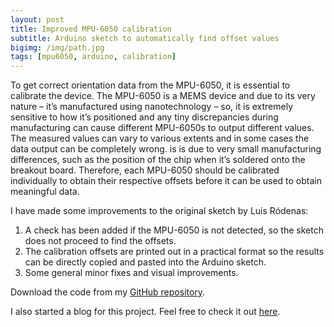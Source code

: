 ```yaml
---
layout: post
title: Improved MPU-6050 calibration
subtitle: Arduino sketch to automatically find offset values
bigimg: /img/path.jpg
tags: [mpu6050, arduino, calibration]
---
```


To get correct orientation data from the MPU-6050, it is essential to calibrate the device. The MPU-6050 is a MEMS device and due to its very nature – it’s manufactured using nanotechnology – so, it is extremely sensitive to how it’s positioned and any tiny discrepancies during manufacturing can cause different MPU-6050s to output different values. The measured values can vary to various extents and in some cases the data output can be completely wrong. is is due to very small manufacturing differences, such as the position of the chip when it’s soldered onto the breakout board. Therefore, each MPU-6050 should be calibrated individually to obtain their respective offsets before it can be used to obtain meaningful data.

I have made some improvements to the original sketch by Luis Ródenas:
1. A check has been added if the MPU-6050 is not detected, so the sketch does not proceed to find the offsets.
2. The calibration offsets are printed out in a practical format so the results can be directly copied and pasted into the Arduino sketch.
3. Some general minor fixes and visual improvements.

Download the code from my [GitHub repository](https://github.com/blinkmaker/Improved-MPU6050-calibration).

I also started a blog for this project. Feel free to check it out [here](https://stabli.blogspot.com/2019/05/improved-mpu-6050-calibration-sketch.html).
